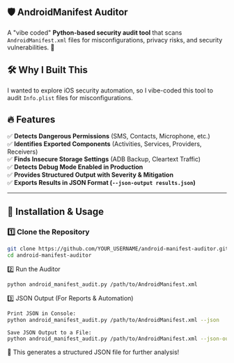 ## 🛡️ AndroidManifest Auditor  
A "vibe coded" **Python-based security audit tool** that scans `AndroidManifest.xml` files for misconfigurations, privacy risks, and security vulnerabilities. 🚀  

## 🛠 Why I Built This
I wanted to explore iOS security automation, so I vibe-coded this tool to audit `Info.plist` files for misconfigurations. 


## 🔥 Features  
✅ **Detects Dangerous Permissions** (SMS, Contacts, Microphone, etc.)  
✅ **Identifies Exported Components** (Activities, Services, Providers, Receivers)  
✅ **Finds Insecure Storage Settings** (ADB Backup, Cleartext Traffic)  
✅ **Detects Debug Mode Enabled in Production**  
✅ **Provides Structured Output with Severity & Mitigation**  
✅ **Exports Results in JSON Format (`--json-output results.json`)**  

---

## 📌 **Installation & Usage**  
### **1️⃣ Clone the Repository**  
```sh
git clone https://github.com/YOUR_USERNAME/android-manifest-auditor.git
cd android-manifest-auditor

```

2️⃣ Run the Auditor
```sh
python android_manifest_audit.py /path/to/AndroidManifest.xml
```

3️⃣ JSON Output (For Reports & Automation)
```sh
Print JSON in Console:
python android_manifest_audit.py /path/to/AndroidManifest.xml --json

Save JSON Output to a File:
python android_manifest_audit.py /path/to/AndroidManifest.xml --json-output results.json
```
🎯 This generates a structured JSON file for further analysis!
